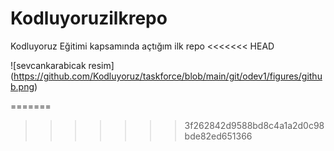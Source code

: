 # Kodluyoruzilkrepo
Kodluyoruz Eğitimi kapsamında açtığım ilk repo
<<<<<<< HEAD

![sevcankarabicak resim] (https://github.com/Kodluyoruz/taskforce/blob/main/git/odev1/figures/github.png)


=======
>>>>>>> 3f262842d9588bd8c4a1a2d0c98bde82ed651366
